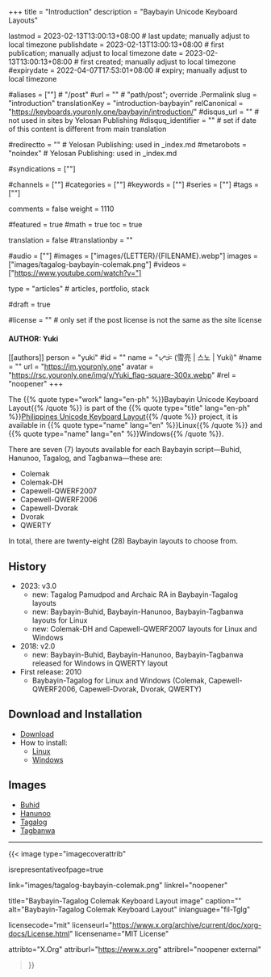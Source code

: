+++
title = "Introduction"
description = "Baybayin Unicode Keyboard Layouts"

lastmod = 2023-02-13T13:00:13+08:00                 # last update; manually adjust to local timezone
publishdate = 2023-02-13T13:00:13+08:00             # first publication; manually adjust to local timezone
date = 2023-02-13T13:00:13+08:00                    # first created; manually adjust to local timezone
#expirydate = 2022-04-07T17:53:01+08:00              # expiry; manually adjust to local timezone

#aliases = [""]                                        # "/post"
#url = ""                                              # "path/post"; override .Permalink
slug = "introduction"
translationKey = "introduction-baybayin"
relCanonical = "https://keyboards.youronly.one/baybayin/introduction/"
#disqus_url = ""                                       # not used in sites by Yelosan Publishing
#disquq_identifier = ""                                # set if date of this content is different from main translation

#redirectto = ""                                       # Yelosan Publishing: used in _index.md
#metarobots = "noindex"                                # Yelosan Publishing: used in _index.md

#syndications = [""]

#channels = [""]
#categories = [""]
#keywords = [""]
#series = [""]
#tags = [""]

comments = false
weight = 1110

#featured = true
#math = true
toc = true

translation = false
#translationby = ""

#audio = [""]
#images = ["images/{LETTER}/{FILENAME}.webp"]
images = ["images/tagalog-baybayin-colemak.png"]
#videos = ["https://www.youtube.com/watch?v="]

type = "articles"                                             # articles, portfolio, stack

#draft = true

#license = ""                                          # only set if the post license is not the same as the site license

#### AUTHOR: Yuki ####
[[authors]]
  person = "yuki"
  #id = ""
  name = "ᜌᜓᜃᜒ (雪亮 | 스노 | Yuki)"
  #name = ""
  url = "https://im.youronly.one"
  avatar = "https://rsc.youronly.one/img/y/Yuki_flag-square-300x.webp"
  #rel = "noopener"
+++

The {{% quote type="work" lang="en-ph" %}}Baybayin Unicode Keyboard Layout{{% /quote %}} is part of the {{% quote type="title" lang="en-ph" %}}[Philippines Unicode Keyboard Layout](https://codeberg.org/yelosan/unicode-keyboard-layout-philippines){{% /quote %}} project, it is available in {{% quote type="name" lang="en" %}}Linux{{% /quote %}} and {{% quote type="name" lang="en" %}}Windows{{% /quote %}}.

There are seven (7) layouts available for each Baybayin script—Buhid, Hanunoo, Tagalog, and Tagbanwa—these are:

- Colemak
- Colemak-DH
- Capewell-QWERF2007
- Capewell-QWERF2006
- Capewell-Dvorak
- Dvorak
- QWERTY

In total, there are twenty-eight (28) Baybayin layouts to choose from.

<!--more-->

## History

- 2023: v3.0
  - new: Tagalog Pamudpod and Archaic RA in Baybayin-Tagalog layouts
  - new: Baybayin-Buhid, Baybayin-Hanunoo, Baybayin-Tagbanwa layouts for Linux
  - new: Colemak-DH and Capewell-QWERF2007 layouts for Linux and Windows
- 2018: v2.0
  - new: Baybayin-Buhid, Baybayin-Hanunoo, Baybayin-Tagbanwa released for Windows in QWERTY layout
- First release: 2010
  - Baybayin-Tagalog for Linux and Windows (Colemak, Capewell-QWERF2006, Capewell-Dvorak, Dvorak, QWERTY)

## Download and Installation

- [Download](https://codeberg.org/yelosan/unicode-keyboard-layout-philippines/releases)
- How to install:
  - [Linux](linux)
  - [Windows](windows)

## Images

- [Buhid](./baybayin/buhid-layout-images)
- [Hanunoo](./baybayin/hanunoo-layout-images)
- [Tagalog](./baybayin/tagalog-layout-images)
- [Tagbanwa](./baybayin/tagbanwa-layout-images)

---

{{< image
  type="imagecoverattrib"

  isrepresentativeofpage=true

  link="images/tagalog-baybayin-colemak.png"
  linkrel="noopener"

  title="Baybayin-Tagalog Colemak Keyboard Layout image"
  caption=""
  alt="Baybayin-Tagalog Colemak Keyboard Layout"
  inlanguage="fil-Tglg"

  licensecode="mit"
  licenseurl="https://www.x.org/archive/current/doc/xorg-docs/License.html"
  licensename="MIT License"

  attribto="X.Org"
  attriburl="https://www.x.org"
  attribrel="noopener external"
>}}
